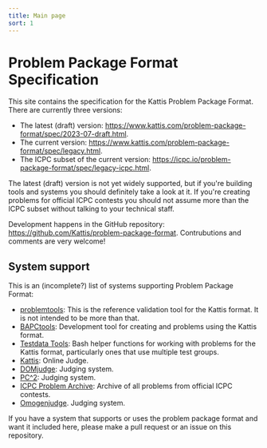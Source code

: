 ```yaml
---
title: Main page
sort: 1
---
```


# Problem Package Format Specification

This site contains the specification for the Kattis Problem Package Format.
There are currently three versions:

- The latest (draft) version: <https://www.kattis.com/problem-package-format/spec/2023-07-draft.html>.
- The current version: <https://www.kattis.com/problem-package-format/spec/legacy.html>.
- The ICPC subset of the current version: <https://icpc.io/problem-package-format/spec/legacy-icpc.html>.

The latest (draft) version is not yet widely supported, 
but if you're building tools and systems you should definitely take a look at it. 
If you're creating problems for official ICPC contests you should not assume more than the ICPC subset without talking to your technical staff.

Development happens in the GitHub repository: <https://github.com/Kattis/problem-package-format>.
Contrubutions and comments are very welcome!

## System support

This is an (incomplete?) list of systems supporting Problem Package Format:

- [problemtools](https://github.com/kattis/problemtools):
  This is the reference validation tool for the Kattis format. 
  It is not intended to be more than that.
- [BAPCtools](https://github.com/RagnarGrootKoerkamp/BAPCtools):
  Development tool for creating and problems using the Kattis format.
- [Testdata Tools](https://github.com/Kodsport/testdata_tools):
  Bash helper functions for working with problems for the Kattis format, particularly ones that use multiple test groups.
- [Kattis](https://open.kattis.com/):
  Online Judge.
- [DOMjudge](https://www.domjudge.org/):
  Judging system.
- [PC^2](https://pc2ccs.github.io/):
  Judging system.
- [ICPC Problem Archive](https://github.com/icpc-problem-archive):
  Archive of all problems from official ICPC contests.
- [Omogenjudge](https://github.com/jsannemo/omogenjudge).
  Judging system.

If you have a system that supports or uses the problem package format and want it included here, please make a pull request or an issue on this repository.
